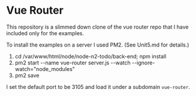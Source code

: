 # Vue Router

This repository is a slimmed down clone of the vue router repo that I have included only for the examples.

To install the examples on a server I used PM2. (See Unit5.md for details.)

1. cd /var/www/html/node/node-n2-todo/back-end; npm install
1. pm2 start --name vue-router server.js --watch --ignore-watch="node_modules"
1. pm2 save

I set the default port to be 3105 and load it under a subdomain `vue-router`.
